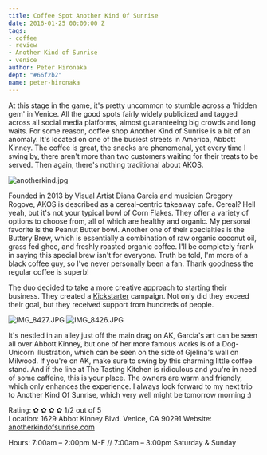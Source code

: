 ```yaml
---
title: Coffee Spot Another Kind Of Sunrise
date: 2016-01-25 00:00:00 Z
tags:
- coffee
- review
- Another Kind of Sunrise
- venice
author: Peter Hironaka
dept: "#66f2b2"
name: peter-hironaka
---
```


At this stage in the game, it's pretty uncommon to stumble across a 'hidden gem' in Venice. All the good spots fairly widely publicized and tagged across all social media platforms, almost guaranteeing big crowds and long waits. For some reason, coffee shop Another Kind of Sunrise is a bit of an anomaly. It's located on one of the busiest streets in America, Abbott Kinney. The coffee is great, the snacks are phenomenal, yet every time I swing by, there aren't more than two customers waiting for their treats to be served. Then again, there's nothing traditional about AKOS.

![anotherkind.jpg](/uploads/anotherkind.jpg)

Founded in 2013 by Visual Artist Diana Garcia and musician Gregory Rogove, AKOS is described as a cereal-centric takeaway cafe. Cereal? Hell yeah, but it's not your typical bowl of Corn Flakes. They offer a variety of options to choose from, all of which are healthy and organic. My personal favorite is the Peanut Butter bowl. Another one of their specialties is the Buttery Brew, which is essentially a combination of raw organic coconut oil, grass fed ghee, and freshly roasted organic coffee. I'll be completely frank in saying this special brew isn't for everyone. Truth be told, I'm more of a black coffee guy, so I've never personally been a fan. Thank goodness the regular coffee is superb!

The duo decided to take a more creative approach to starting their business. They created a [Kickstarter](https://www.kickstarter.com/projects/akosunrise/another-kind-of-sunrise) campaign. Not only did they exceed their goal, but they received support from hundreds of people.

![IMG_8427.JPG](/uploads/IMG_8427.JPG)
![IMG_8426.JPG](/uploads/IMG_8426.JPG)

It's nestled in an alley just off the main drag on AK,  Garcia's art can be seen all over Abbott Kinney, but one of her more famous works is of a Dog-Unicorn illustration, which can be seen on the side of Gjelina's wall on Milwood. If you're on AK, make sure to swing by this charming little coffee stand. And if the line at The Tasting Kitchen is ridiculous and you're in need of some caffeine, this is your place.  The owners are warm and friendly, which only enhances the experience. I always look forward to my next trip to Another Kind Of Sunrise, which very well might be tomorrow morning :)

Rating: &#10047; &#10047; &#10047; &#10047; 1/2 out of 5  
Location: 1629 Abbot Kinney Blvd. Venice, CA 90291
Website: [anotherkindofsunrise.com](http://www.anotherkindofsunrise.com)

Hours: 7:00am – 2:00pm M-F // 7:00am – 3:00pm Saturday & Sunday
